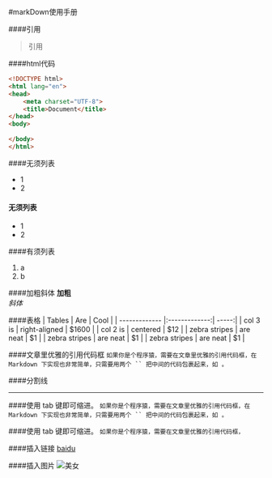 #markDown使用手册

####引用

> 引用
>

####html代码

```html
<!DOCTYPE html>
<html lang="en">
<head>
    <meta charset="UTF-8">
    <title>Document</title>
</head>
<body>
    
</body>
</html>
```

####无须列表

* 1
* 2


#### 无须列表
- 1
- 2

####有须列表
1. a
2. b

####加粗斜体
**加粗**  
*斜体*

####表格
| Tables        | Are           | Cool  |
| ------------- |:-------------:| -----:|
| col 3 is      | right-aligned | $1600 |
| col 2 is      | centered      |   $12 |
| zebra stripes | are neat      |    $1 |
| zebra stripes | are neat      |    $1 |
| zebra stripes | are neat      |    $1 |


####文章里优雅的引用代码框
`如果你是个程序猿，需要在文章里优雅的引用代码框，在 Markdown 下实现也非常简单，只需要用两个 `` 把中间的代码包裹起来，如 。`


####分割线
***


####使用 tab 键即可缩进。
            `如果你是个程序猿，需要在文章里优雅的引用代码框，在 Markdown 下实现也非常简单，只需要用两个 `` 把中间的代码包裹起来，如 。`

####使用 tab 键即可缩进。
            `如果你是个程序猿，需要在文章里优雅的引用代码框，`



####插入链接
[baidu](http://www.baidu.com)

####插入图片
![美女](http://resource.36dong.com/hotelpic/20150401/189f2889d90afa498d420b82b39f5c07.jpg)